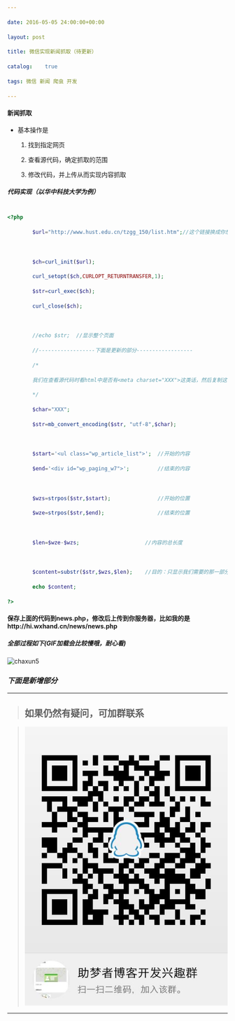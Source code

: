 ```yaml
---

date: 2016-05-05 24:00:00+00:00

layout: post

title: 微信实现新闻抓取（待更新）

catalog:    true

tags: 微信 新闻 爬虫 开发

---
```




#### 新闻抓取



* 基本操作是

  1. 找到指定网页

  2. 查看源代码，确定抓取的范围

  3. 修改代码，并上传从而实现内容抓取



##### 代码实现（以华中科技大学为例）



```php

<?php

		$url="http://www.hust.edu.cn/tzgg_150/list.htm";//这个链接换成你想抓取新闻的链接

		

		$ch=curl_init($url);

		curl_setopt($ch,CURLOPT_RETURNTRANSFER,1);

		$str=curl_exec($ch);

		curl_close($ch);

		

		//echo $str;  //显示整个页面

		//------------------下面是更新的部分------------------

        /*

        我们在查看源代码时看html中是否有<meta charset="XXX">这类话，然后复制这个XXX

        */

        $char="XXX";

		$str=mb_convert_encoding($str, "utf-8",$char);

        

		$start='<ul class="wp_article_list">';  //开始的内容

		$end='<div id="wp_paging_w7">';  		//结束的内容

		

		$wzs=strpos($str,$start);				//开始的位置

		$wze=strpos($str,$end);					//结束的位置

		

		$len=$wze-$wzs;						//内容的总长度

		

		$content=substr($str,$wzs,$len);  	//目的：只显示我们需要的那一部分

		echo $content;

?>

```



#### 保存上面的代码到news.php，修改后上传到你服务器，比如我的是http://hi.wxhand.cn/news/news.php



##### 全部过程如下(GIF加载会比较慢哦，耐心看)

![chaxun5](/img/blog/jc4-news-hzkd.gif)


### *下面是新增部分*


___

>## 如果仍然有疑问，可加群联系

>![qqgroup](/img/blog/qqgroup.jpg)

___